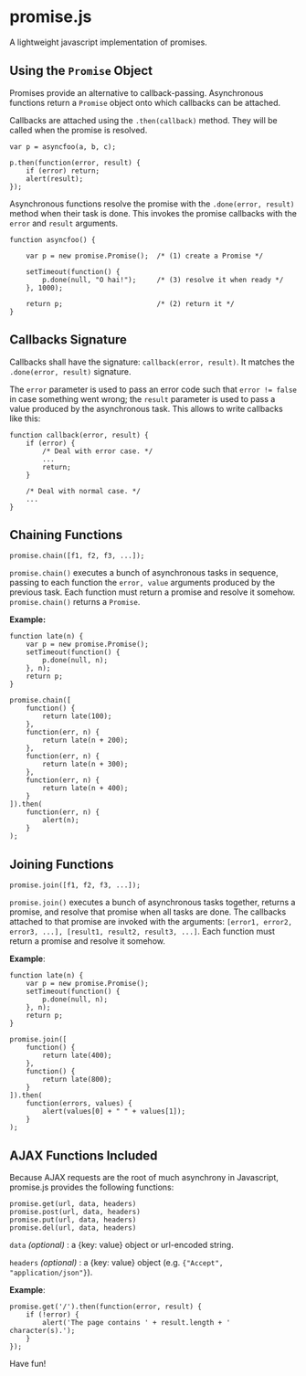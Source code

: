 # promise.js

A lightweight javascript implementation of promises.

## Using the `Promise` Object

Promises provide an alternative to callback-passing. Asynchronous functions return a `Promise` object onto which callbacks can be attached.

Callbacks are attached using the `.then(callback)` method. They will be called when the promise is resolved.

    var p = asyncfoo(a, b, c);

    p.then(function(error, result) {
        if (error) return;
        alert(result);
    });

Asynchronous functions resolve the promise with the `.done(error, result)` method when their task is done. This invokes the promise callbacks with the `error` and `result` arguments.

    function asyncfoo() {

        var p = new promise.Promise();  /* (1) create a Promise */

        setTimeout(function() {
            p.done(null, "O hai!");     /* (3) resolve it when ready */
        }, 1000);

        return p;                       /* (2) return it */
    }

## Callbacks Signature

Callbacks shall have the signature: `callback(error, result)`. It matches the `.done(error, result)` signature.

The `error` parameter is used to pass an error code such that `error != false` in case something went wrong; the `result` parameter is used to pass a value produced by the asynchronous task. This allows to write callbacks like this:

    function callback(error, result) {
        if (error) {
            /* Deal with error case. */
            ...
            return;
        }
       
        /* Deal with normal case. */
        ...
    }


## Chaining Functions

    promise.chain([f1, f2, f3, ...]);

`promise.chain()` executes a bunch of asynchronous tasks in sequence, passing to each function the `error, value` arguments produced by the previous task. Each function must return a promise and resolve it somehow. `promise.chain()` returns a `Promise`.

**Example:**

    function late(n) {
        var p = new promise.Promise();
        setTimeout(function() {
            p.done(null, n);
        }, n);
        return p;
    }

    promise.chain([
        function() {
            return late(100);
        },
        function(err, n) {
            return late(n + 200);
        },
        function(err, n) {
            return late(n + 300);
        },
        function(err, n) {
            return late(n + 400);
        }
    ]).then(
        function(err, n) {
            alert(n);
        }
    );


## Joining Functions

    promise.join([f1, f2, f3, ...]);

`promise.join()` executes a bunch of asynchronous tasks together, returns a promise, and resolve that promise when all tasks are done. The callbacks attached to that promise are invoked with the arguments: `[error1, error2, error3, ...], [result1, result2, result3, ...]`. Each function must return a promise and resolve it somehow.

**Example**:

    function late(n) {
        var p = new promise.Promise();
        setTimeout(function() {
            p.done(null, n);
        }, n);
        return p;
    }

    promise.join([
        function() {
            return late(400);
        },
        function() {
            return late(800);
        }
    ]).then(
        function(errors, values) {
            alert(values[0] + " " + values[1]);
        }
    );


## AJAX Functions Included

Because AJAX requests are the root of much asynchrony in Javascript, promise.js provides the following functions:

    promise.get(url, data, headers)
    promise.post(url, data, headers)
    promise.put(url, data, headers)
    promise.del(url, data, headers)

`data` *(optional)* : a {key: value} object or url-encoded string.

`headers` *(optional)* :  a {key: value} object (e.g. `{"Accept", "application/json"}`).

**Example**:

    promise.get('/').then(function(error, result) {
        if (!error) {
            alert('The page contains ' + result.length + ' character(s).');
        }
    });


Have fun!
